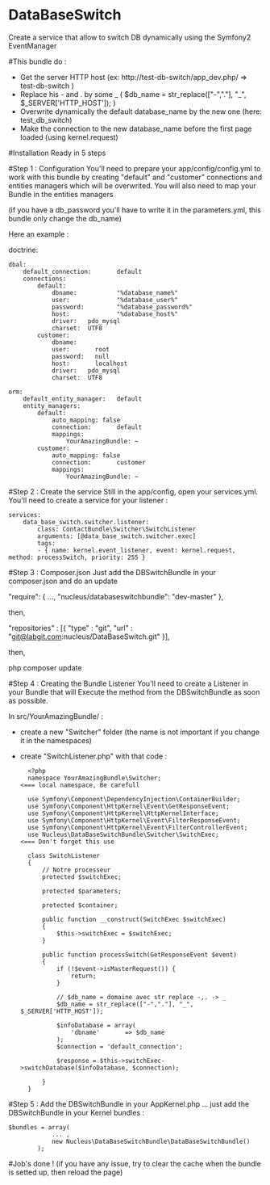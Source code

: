# DataBaseSwitch
Create a service that allow to switch DB dynamically using the Symfony2 EventManager

#This bundle do :
- Get the server HTTP host (ex: http://test-db-switch/app_dev.php/  =>  test-db-switch )
- Replace his - and . by some _ ( $db_name = str_replace(["-","."], "_", $_SERVER['HTTP_HOST']); )
- Overwrite dynamically the default database_name by the new one (here: test_db_switch)
- Make the connection to the new database_name before the first page loaded (using kernel.request)

#Installation
Ready in 5 steps

#Step 1 : Configuration
You'll need to prepare your app/config/config.yml to work with this bundle by creating
"default" and "customer" connections and entities managers which will be overwrited.
You will also need to map your Bundle in the entities managers

(if you have a db_password you'll have to write it in the parameters.yml, this bundle only change the db_name)

Here an example :

doctrine:

    dbal:
        default_connection:       default
        connections:
            default:
                dbname:           "%database_name%"
                user:             "%database_user%"
                password:         "%database_password%"
                host:             "%database_host%"
                driver:   pdo_mysql
                charset:  UTF8
            customer:
                dbname:
                user:       root
                password:   null
                host:       localhost
                driver:   pdo_mysql
                charset:  UTF8

    orm:
        default_entity_manager:   default
        entity_managers:
            default:
                auto_mapping: false
                connection:       default
                mappings:
                    YourAmazingBundle: ~
            customer:
                auto_mapping: false
                connection:       customer
                mappings:
                    YourAmazingBundle: ~
                    
                    
#Step 2 : Create the service
Still in the app/config, open your services.yml.
You'll need to create a service for your listener :
  
    services:
        data_base_switch.switcher.listener:
            class: ContactBundle\Switcher\SwitchListener
            arguments: [@data_base_switch.switcher.exec]
            tags:
            - { name: kernel.event_listener, event: kernel.request, method: processSwitch, priority: 255 }


#Step 3 : Composer.json
Just add the DBSwitchBundle in your composer.json and do an update

"require": {
            ...,
          "nucleus/databaseswitchbundle": "dev-master"
    },

then,

"repositories" : [{
    "type" : "git",
    "url" :  "git@labgit.com:nucleus/DataBaseSwitch.git"
  }],
  
  then,

php composer update


#Step 4 : Creating the Bundle Listener
You'll need to create a Listener in your Bundle that will Execute the method from the DBSwitchBundle as soon as possible.

In src/YourAmazingBundle/ :
- create a new "Switcher" folder (the name is not important if you change it in the namespaces)
- create "SwitchListener.php" with that code :


        <?php
        namespace YourAmazingBundle\Switcher;                                       <=== local namespace, Be carefull
        
        use Symfony\Component\DependencyInjection\ContainerBuilder;
        use Symfony\Component\HttpKernel\Event\GetResponseEvent;
        use Symfony\Component\HttpKernel\HttpKernelInterface;
        use Symfony\Component\HttpKernel\Event\FilterResponseEvent;
        use Symfony\Component\HttpKernel\Event\FilterControllerEvent;
        use Nucleus\DataBaseSwitchBundle\Switcher\SwitchExec;                       <=== Don't forget this use
        
        class SwitchListener
        {
            // Notre processeur
            protected $switchExec;
        
            protected $parameters;
        
            protected $container;
        
            public function __construct(SwitchExec $switchExec)
            {
                $this->switchExec = $switchExec;
            }
        
            public function processSwitch(GetResponseEvent $event)
            {
                if (!$event->isMasterRequest()) {
                    return;
                }
        
                // $db_name = domaine avec str replace -,. -> _
                $db_name = str_replace(["-","."], "_", $_SERVER['HTTP_HOST']);
        
                $infoDatabase = array(
                    'dbname'       => $db_name
                );
                $connection = 'default_connection';
        
                $response = $this->switchExec->switchDatabase($infoDatabase, $connection);
        
            }
        }

#Step 5 : Add the DBSwitchBundle in your AppKernel.php
... just add the DBSwitchBundle in your Kernel bundles :

    $bundles = array(
                ... ,
                new Nucleus\DataBaseSwitchBundle\DataBaseSwitchBundle()
            );
        
#Job's done !
(if you have any issue, try to clear the cache when the bundle is setted up, then reload the page)
